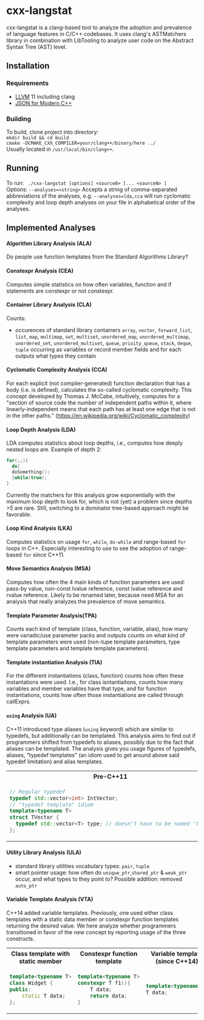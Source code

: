 # cxx-langstat

cxx-langstat is a clang-based tool to analyze the adoption and prevalence of language features in C/C++ codebases.
It uses clang's ASTMatchers library in combination with LibTooling to analyze user code on the Abstract Syntax Tree (AST) level.

## Installation
### Requirements
- [LLVM](http://llvm.org) 11 including clang
- [JSON for Modern C++](https://github.com/nlohmann/json)
### Building
To build, clone project into directory:  
`mkdir build && cd build`  
`cmake -DCMAKE_CXX_COMPILER=your/clang++/binary/here ../`  
Usually located in `/usr/local/bin/clang++`.   

## Running
To run:  ` ./cxx-langstat [options] <source0> [... <sourceN> ]`  
Options:  `--analyses=<string>` Accepts a string of comma-separated abbreviations of the analyses, e.g. `--analyses=lda,cca` will run cyclomatic complexity and loop depth analyses on your file in alphabetical order of the analyses.


## Implemented Analyses
#### Algorithm Library Analysis (ALA)
Do people use function templates from the Standard Algorithms Library?
#### Constexpr Analysis (CEA)
Computes simple statistics on how often variables, function and if statements are constexpr or not constexpr.
#### Container Library Analysis (CLA)
Counts: 
- occurences of standard library containers `array`, `vector`, `forward_list`, `list`, `map`, `multimap`, `set`, `multiset`, `unordered_map`, `unordered_multimap`, `unordered_set`, `unordered_multiset`, `queue`, `prioity_queue`, `stack`, `deque`, `tuple` occurring as variables or record member fields and for each outputs what types they contain
#### Cyclomatic Complexity Analysis (CCA)
For each explicit (not compiler-generated) function declaration that has a body (i.e. is defined), calculates the so-called cyclomatic complexity. This concept developed by Thomas J. McCabe, intuitively, computes for a "section of source code the number of independent paths within it, where linearly-independent means that each path has at least one edge that is not in the other paths." (https://en.wikipedia.org/wiki/Cyclomatic_complexity)
#### Loop Depth Analysis (LDA)
LDA computes statistics about loop depths, i.e., computes how deeply nested loops are. Example of depth 2:
```c++
for(;;){
  do{
  doSomething();
  }while(true);
}
```
Currently the matchers for this analysis grow exponentially with the maximum loop depth to look for, which is not (yet) a problem since depths >5 are rare. Still, switching to a dominator tree-based approach might be favorable.
#### Loop Kind Analysis (LKA)
Computes statistics on usage `for`, `while`, `do-while` and range-based `for` loops in C++. Especially interesting to use to see the adoption of range-based `for` since C++11.
#### Move Semantics Analysis (MSA)
Computes how often the 4 main kinds of function parameters are used: pass-by value, non-const lvalue reference, const lvalue reference and rvalue reference.
Likely to be renamed later, because need MSA for an analysis that really analyzes the prevalence of move semantics.
#### Template Parameter Analysis(TPA)
Counts each kind of template (class, function, variable, alias), how many were variadic/use parameter packs and outputs counts on what kind of template parameters were used (non-tupe template parameters, type template parameters and template template parameters).
#### Template instantiation Analysis (TIA)
For the different instantiations (class, function) counts how often these instantations were used. I.e., for class isntantiaitons, counts how many variables and member variables have that type, and for function instantiations, counts how often those instantiations are called through callExprs.
#### `using` Analysis (UA)
C++11 introduced type aliases (`using` keyword) which are similar to typedefs, but additionally can be templated. This analysis aims to find out if programmers shifted from typedefs to aliases, possibly due to the fact that aliases can be templated. The analysis gives you usage figures of typedefs, aliases, "typedef templates" (an idiom used to get around above said typedef limitation) and alias templates.
<table>
<tr>
<th> Pre-C++11 </th>
<th> Alias </th>
</tr>
<tr>
<td>

  ```c++
  // Regular typedef
  typedef std::vector<int> IntVector;
  // "typedef template" idiom
  template<typename T>
  struct TVector {
    typedef std::vector<T> type; // doesn't have to be named 'type'
  };
  ```
</td>
<td>
  
  ```c++
 // alias
 using IntVector = std::vector<int>;
 // alias template
 template<typename T>
 using TVector = std::vector<T>;
  ```
</td>
</tr>
</table>

#### Utility Library Analysis (ULA)
- standard library utilities vocabulary types: `pair`, `tuple`
- smart pointer usage: how often do `unique_ptr`,`shared_ptr` & `weak_ptr` occur, and what types to they point to? Possible addition: removed `auto_ptr`

#### Variable Template Analysis (VTA)
C++14 added variable templates. Previously, one used either class templates with a static data member or constexpr function templates returning the desired value. We here analyze whether programmers transitioned in favor of the new concept by reporting usage of the three constructs.
<table>
<tr>
<th> Class template with static member </th>
<th> Constexpr function template </th>
<th> Variable template (since C++14) </th>
</tr>
<tr>
<td>

  ```c++
  template<typename T>
  class Widget {
  public:
      static T data;
  };
  ```
</td>
<td>
  
  ```c++
  template<typename T>
  constexpr T f1(){
      T data;
      return data;
  }
  ```
</td>

<td>
  
  ```c++
  template<typename T>
  T data;
  ```
</td>
</tr>
</table>

